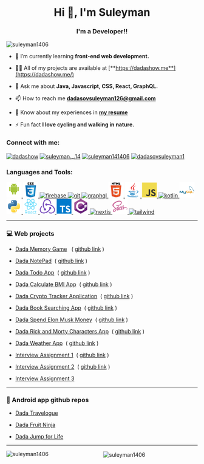 <h1 align="center">Hi 👋, I'm Suleyman</h1>
<h3 align="center">I'm a Developer!!</h3>

<p align="left"> <img src="https://komarev.com/ghpvc/?username=suleyman1406&label=Profile%20views&color=0e75b6&style=flat" alt="suleyman1406" /> </p>

- 🌱 I’m currently learning **front-end web development.**

- 👨‍💻 All of my projects are available at [**https://dadashow.me**](https://dadashow.me/)

- 💬 Ask me about **Java, Javascript, CSS, React, GraphQL.**

- 📫 How to reach me **dadasovsuleyman126@gmail.com**

- 📄 Know about my experiences in [**my resume**](https://app.flowcv.io/resume-feedback/tvaWMwobecxrRS_eYgafp)

- ⚡ Fun fact **I love cycling and walking in nature.**

<h3 align="left">Connect with me:</h3>

<p align="left">
<a href="https://www.linkedin.com/in/dadashow/" target="blank"><img align="center" src="https://raw.githubusercontent.com/rahuldkjain/github-profile-readme-generator/master/src/images/icons/Social/linked-in-alt.svg" alt="dadashow" height="30" width="40" /></a>
  <a href="https://instagram.com/suleyman._.14" target="blank"><img align="center" src="https://raw.githubusercontent.com/rahuldkjain/github-profile-readme-generator/master/src/images/icons/Social/instagram.svg" alt="suleyman._.14" height="30" width="40" /></a>
  <a href="https://twitter.com/suleyman141406" target="blank"><img align="center" src="https://raw.githubusercontent.com/rahuldkjain/github-profile-readme-generator/master/src/images/icons/Social/twitter.svg" alt="suleyman141406" height="30" width="40" /></a>
<a href="https://www.hackerrank.com/dadasovsuleyman1" target="blank"><img align="center" src="https://raw.githubusercontent.com/rahuldkjain/github-profile-readme-generator/master/src/images/icons/Social/hackerrank.svg" alt="dadasovsuleyman1" height="30" width="40" /></a>
</p>

<h3 align="left">Languages and Tools:</h3>

<p align="left"> <a href="https://developer.android.com" target="_blank" rel="noreferrer"> <img src="https://raw.githubusercontent.com/devicons/devicon/master/icons/android/android-original-wordmark.svg" alt="android" width="40" height="40"/> </a> <a href="https://www.w3schools.com/css/" target="_blank" rel="noreferrer"> <img src="https://raw.githubusercontent.com/devicons/devicon/master/icons/css3/css3-original-wordmark.svg" alt="css3" width="40" height="40"/> </a> <a href="https://firebase.google.com/" target="_blank" rel="noreferrer"> <img src="https://www.vectorlogo.zone/logos/firebase/firebase-icon.svg" alt="firebase" width="40" height="40"/> </a> <a href="https://git-scm.com/" target="_blank" rel="noreferrer"> <img src="https://www.vectorlogo.zone/logos/git-scm/git-scm-icon.svg" alt="git" width="40" height="40"/> </a> <a href="https://graphql.org" target="_blank" rel="noreferrer"> <img src="https://www.vectorlogo.zone/logos/graphql/graphql-icon.svg" alt="graphql" width="40" height="40"/> </a> <a href="https://www.w3.org/html/" target="_blank" rel="noreferrer"> <img src="https://raw.githubusercontent.com/devicons/devicon/master/icons/html5/html5-original-wordmark.svg" alt="html5" width="40" height="40"/> </a> <a href="https://www.java.com" target="_blank" rel="noreferrer"> <img src="https://raw.githubusercontent.com/devicons/devicon/master/icons/java/java-original.svg" alt="java" width="40" height="40"/> </a> <a href="https://developer.mozilla.org/en-US/docs/Web/JavaScript" target="_blank" rel="noreferrer"> <img src="https://raw.githubusercontent.com/devicons/devicon/master/icons/javascript/javascript-original.svg" alt="javascript" width="40" height="40"/> </a> <a href="https://kotlinlang.org" target="_blank" rel="noreferrer"> <img src="https://www.vectorlogo.zone/logos/kotlinlang/kotlinlang-icon.svg" alt="kotlin" width="40" height="40"/> </a> <a href="https://www.mysql.com/" target="_blank" rel="noreferrer"> <img src="https://raw.githubusercontent.com/devicons/devicon/master/icons/mysql/mysql-original-wordmark.svg" alt="mysql" width="40" height="40"/> </a> <a href="https://www.python.org" target="_blank" rel="noreferrer"> <img src="https://raw.githubusercontent.com/devicons/devicon/master/icons/python/python-original.svg" alt="python" width="40" height="40"/> </a> <a href="https://reactjs.org/" target="_blank" rel="noreferrer"> <img src="https://raw.githubusercontent.com/devicons/devicon/master/icons/react/react-original-wordmark.svg" alt="react" width="40" height="40"/> </a> <a href="https://redux.js.org" target="_blank" rel="noreferrer"> <img src="https://raw.githubusercontent.com/devicons/devicon/master/icons/redux/redux-original.svg" alt="redux" width="40" height="40"/> </a> 
   <a href="https://www.typescriptlang.org/" target="_blank" rel="noreferrer"> <img src="https://raw.githubusercontent.com/devicons/devicon/master/icons/typescript/typescript-original.svg" alt="typescript" width="40" height="40"/> </a> 
<a href="https://www.w3schools.com/cs/" target="_blank" rel="noreferrer"> <img src="https://raw.githubusercontent.com/devicons/devicon/master/icons/csharp/csharp-original.svg" alt="csharp" width="40" height="40"/> </a>
    <a href="https://nextjs.org/" target="_blank" rel="noreferrer"> <img src="https://cdn.worldvectorlogo.com/logos/nextjs-2.svg" alt="nextjs" width="40" height="40"/> </a>
  <a href="https://sass-lang.com" target="_blank" rel="noreferrer"> <img src="https://raw.githubusercontent.com/devicons/devicon/master/icons/sass/sass-original.svg" alt="sass" width="40" height="40"/> </a>
  <a href="https://tailwindcss.com/" target="_blank" rel="noreferrer"> <img src="https://www.vectorlogo.zone/logos/tailwindcss/tailwindcss-icon.svg" alt="tailwind" width="40" height="40"/> </a>
</p>

---

### 💻 Web projects

- [Dada Memory Game](https://dadamemorygame.netlify.app/)&nbsp;&nbsp; ( [github link](https://github.com/Suleyman1406/PatikaReduxWork3) )
  
- [Dada NotePad](https://dadanotepad.netlify.app/)&nbsp;&nbsp;( [github link](https://github.com/Suleyman1406/PatikaReduxWork1) )

- [Dada Todo App](https://dadatodo.netlify.app/)&nbsp;&nbsp;( [github link](https://github.com/Suleyman1406/PatikaReactWork2) )

- [Dada Calculate BMI App](https://dadacalculate.netlify.app/)&nbsp;&nbsp;( [github link](https://github.com/Suleyman1406/PatikaFrontEndProject2) )

- [Dada Crypto Tracker Application](https://dadacrypto.netlify.app/)&nbsp;&nbsp;( [github link](https://github.com/Suleyman1406/PatikaFrontEndProject3) )
  
- [Dada Book Searching App](https://dadabooksearch.netlify.app/)&nbsp;&nbsp;( [github link](https://github.com/Suleyman1406/PatikaFrontEndProject1) )  
  
- [Dada Spend Elon Musk Money](https://dadaspendelonmoney.netlify.app/)&nbsp;&nbsp;( [github link](https://github.com/Suleyman1406/PatikaReduxWork2) )

- [Dada Rick and Morty Characters App](https://dadarickandmorty.netlify.app/)&nbsp;&nbsp;( [github link](https://github.com/Suleyman1406/PatikaGraphQLWork7) )

- [Dada Weather App](https://dadaweather.netlify.app/)&nbsp;&nbsp;( [github link](https://github.com/Suleyman1406/PatikaReactWork3) )

- [Interview Assignment 1](https://doggo-home-assessment.vercel.app)&nbsp;&nbsp;( [github link](https://github.com/Suleyman1406/interview-assignment-1) )
 
- [Interview Assignment 2](https://alphasteallarassessment.netlify.app)&nbsp;&nbsp;( [github link](https://github.com/Suleyman1406/interview-assignment-2) )

- [Interview Assignment 3](https://github.com/Suleyman1406/interview-assignment-3)

---

### 📱 Android app github repos

- [Dada Travelogue](https://github.com/Suleyman1406/Travelogue)

- [Dada Fruit Ninja](https://github.com/Suleyman1406/FruiteNinja)

- [Dada Jump for Life ](https://github.com/Suleyman1406/JumpForLife)

---

<p><img align="left" width="49%" src="https://github-readme-stats.vercel.app/api?username=suleyman1406&show_icons=true&locale=en" alt="suleyman1406" /></p>

<p>&nbsp;&nbsp;<img align="center" width="40.5%" src="https://github-readme-stats.vercel.app/api/top-langs?username=suleyman1406&show_icons=true&locale=en&layout=compact" alt="suleyman1406" /></p>

